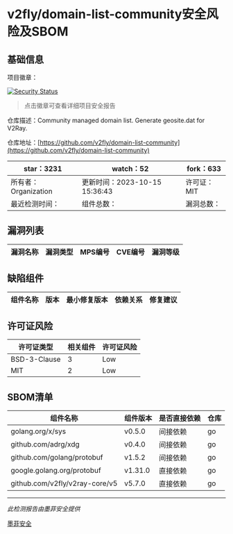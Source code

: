 # v2fly/domain-list-community安全风险及SBOM

## 基础信息

项目徽章：

[![Security Status](https://www.murphysec.com/platform3/v31/badge/1713621122591358976.svg)](https://www.murphysec.com/console/report/1713621122511667200/1713621122591358976)

> 点击徽章可查看详细项目安全报告

仓库描述：Community managed domain list. Generate geosite.dat for V2Ray.

仓库地址：[https://github.com/v2fly/domain-list-community](https://github.com/v2fly/domain-list-community)

| star：3231 | watch：52 | fork：633 |
| ----------- | -------------- | ------------ |
| 所有者：Organization | 更新时间：2023-10-15 15:36:43 | 许可证：MIT |
| 最近检测时间： | 组件总数： | 漏洞总数： |




## 漏洞列表

| 漏洞名称 | 漏洞类型 | MPS编号 | CVE编号 | 漏洞等级 |
| ------- | ------ | ------- | ------ | ----- |





## 缺陷组件

| 组件名称 | 版本 | 最小修复版本 | 依赖关系 | 修复建议 |
| -------- | ---- | ------------ | -------- | -------- |





## 许可证风险

| 许可证类型 | 相关组件 | 许可证风险 |
| ---------- | -------- | ---------- |
|BSD-3-Clause|3|Low|
|MIT|2|Low|




## SBOM清单

| 组件名称 | 组件版本 | 是否直接依赖 | 仓库 |
| -------- | -------- | ------------ | ---- |
|golang.org/x/sys|v0.5.0|间接依赖|go|
|github.com/adrg/xdg|v0.4.0|间接依赖|go|
|github.com/golang/protobuf|v1.5.2|间接依赖|go|
|google.golang.org/protobuf|v1.31.0|直接依赖|go|
|github.com/v2fly/v2ray-core/v5|v5.7.0|直接依赖|go|


------

*此检测报告由墨菲安全提供*

[墨菲安全](www.murphysec.com)